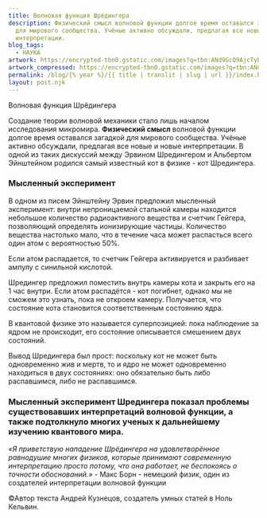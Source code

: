 ```yaml
---
title: Волновая функция Шрёдингера
description: Физический смысл волновой функции долгое время оставался загадкой
  для мирового сообщества. Учёные активно обсуждали, предлагая все новые и новые
  интерпретации.
blog_tags:
  - НАУКА
artwork: https://encrypted-tbn0.gstatic.com/images?q=tbn:ANd9GcQ9AjcTybC6JBahx2cuHkwp_0po0LUkvTFgylXhAOw2ZqTQtgCo0EaZW1PZZGfewfgIJFA&usqp=CAU
artwork_compressed: https://encrypted-tbn0.gstatic.com/images?q=tbn:ANd9GcQ9AjcTybC6JBahx2cuHkwp_0po0LUkvTFgylXhAOw2ZqTQtgCo0EaZW1PZZGfewfgIJFA&usqp=CAU
permalink: /blog/{% year %}/{{ title | translit | slug | url }}/index.html
layout: post.njk
---
```

Волновая функция Шрёдингера

Создание теории волновой механики стало лишь началом исследования микромира. **Физический смысл** волновой функции долгое время оставался загадкой для мирового сообщества. Учёные активно обсуждали, предлагая все новые и новые интерпретации. В одной из таких дискуссий между Эрвином Шредингером и Альбертом Эйнштейном родился самый известный кот в физике - кот Шредингера.

### Мысленный эксперимент

В одном из писем Эйнштейну Эрвин предложил мысленный эксперимент: внутри непроницаемой стальной камеры находится небольшое количество радиоактивного вещества и счетчик Гейгера, позволяющий определять ионизирующие частицы. Количество вещества настолько мало, что в течение часа может распасться всего один атом с вероятностью 50%.

Если атом распадается, то счетчик Гейгера активируется и разбивает ампулу с синильной кислотой.

Шредингер предложил поместить внутрь камеры кота и закрыть его на 1 час внутри. Если атом распадётся - кот погибнет, однако мы не сможем это узнать, пока не откроем камеру. Получается, что состояние кота становится соответственным состоянию ядра.

В квантовой физике это называется суперпозицией: пока наблюдение за ядром не происходит, его состояние описывается смешением двух состояний.

Вывод Шредингера был прост: поскольку кот не может быть одновременно жив и мертв, то и ядро не может одновременно находиться в двух состояниях: оно обязательно быть либо распавшимся, либо не распавшимся.

### Мысленный эксперимент Шредингера показал проблемы существовавших интерпретаций волновой функции, а также подтолкнуло многих ученых к дальнейшему изучению квантового мира.

*«Я приветствую нападение Шрёдингера на удовлетворённое равнодушие многих физиков, которые принимают современную интерпретацию просто потому, что она работает, не беспокоясь о точности обоснований.»* - Макс Борн - немецкий физик, один из создателей интерпретации волновой функции

[](https://unicode-table.com/ru/00A9/#:~:text=%D0%A1%D0%B8%D0%BC%D0%B2%D0%BE%D0%BB%20%D0%BA%D0%BE%D0%BF%D0%B8%D1%80%D0%B0%D0%B9%D1%82%20%D0%BF%D0%B5%D1%87%D0%B0%D1%82%D0%B0%D0%B5%D1%82%D1%81%D1%8F%20%D0%BD%D0%B0%20%D0%BA%D0%BB%D0%B0%D0%B2%D0%B8%D0%B0%D1%82%D1%83%D1%80%D0%B5,%D0%B5%D0%B3%D0%BE%20%E2%80%94%20%D0%B7%D0%BD%D0%B0%D0%BA%20%D0%BE%D1%85%D1%80%D0%B0%D0%BD%D1%8B%20%D0%B0%D0%B2%D1%82%D0%BE%D1%80%D1%81%D0%BA%D0%BE%D0%B3%D0%BE%20%D0%BF%D1%80%D0%B0%D0%B2%D0%B0.)©Автор текста Андрей Кузнецов, создатель умных статей в Ноль Кельвин.